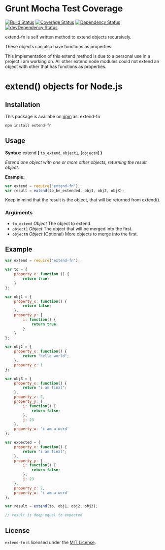 # Grunt Mocha Test Coverage
[![Build Status][travis-image]][travis] [![Coverage Status](https://coveralls.io/repos/tbouchnafa/extend-fn/badge.svg?branch=master&service=github)](https://coveralls.io/github/tbouchnafa/extend-fn?branch=master) [![Dependency Status][david-image]][david] [![devDependency Status][david-dev-image]][david-dev]

extend-fn is self written method to extend objects recursively.

These objects can also have functions as properties.

This implementation of this extend method is due to a personal use in a project i am working on. All other extend node modules could not extend an object with other that has functions as properties. 

# extend() objects for Node.js 

## Installation

This package is availabe on [npm][npm-url] as: extend-fn

``` sh
npm install extend-fn
```

## Usage

**Syntax:** extend **(** `to_extend`, `object1`, [`objectN`] **)**

*Extend one object with one or more other objects, returning the result object.*

**Example:**

``` js
var extend = require('extend-fn');
var result = extend(to_be_extended, obj1, obj2, objX);
```

Keep in mind that the result is the object, that will be returned from extend().

### Arguments

* `to_extend`	*Object*
The object to extend.
* `object1`	*Object*
The object that will be merged into the first.
* `objectN` *Object* (Optional)
More objects to merge into the first.

## Example

```js
var extend = require('extend-fn');

var to = {
    property_x: function () {
        return true;
    }
};

var obj1 = {
    property_x: function() {
        return false;
    },
    property_y: {
        i: function() {
            return true;
        }
    }
};

var obj2 = {
    property_x: function() {
        return "hello world";
    },
    property_z: 1
};

var obj3 = {
    property_x: function() {
        return "i am final";
    },
    property_z: 2,
    property_y: {
        i: function() {
            return false;
        },
        j: 23
    },
    property_w: 'i am a word'
};

var expected = {
    property_x: function() {
        return "i am final";
    },
    property_y: {
        i: function() {
            return false;
        },
        j: 23
    },
    property_z: 2,
    property_w: 'i am a word'
};

var result = extend(to, obj1, obj2, obj3);

// result is deep equal to expected
```

## License

`extend-fn` is licensed under the [MIT License][mit-license-url].

[npm-url]: https://npmjs.org/package/extend-fn
[mit-license-url]: http://opensource.org/licenses/MIT
[github-tbouchnafa]: https://github.com/tbouchnafa
[Mocha]: http://mochajs.org/
[Grunt]: http://gruntjs.com/
[Blanket]: http://blanketjs.org/
[Coveralls]: https://coveralls.io
[Getting Started]: http://gruntjs.com/getting-started
[grunt-mocha-cli]: https://github.com/Rowno/grunt-mocha-cli
[travis]: https://travis-ci.org/tbouchnafa/extend-fn
[travis-image]: https://img.shields.io/travis/tbouchnafa/extend-fn/master.svg?style=flat
[coveralls]: https://coveralls.io/r/mmoulton/grunt-mocha-cov
[coveralls-image]: https://img.shields.io/coveralls/mmoulton/grunt-mocha-cov/master.svg?style=flat
[david]: https://david-dm.org/tbouchnafa/extend-fn
[david-image]: https://img.shields.io/david/tbouchnafa/extend-fn.svg?style=flat
[david-dev]: https://david-dm.org/tbouchnafa/extend-fn#info=devDependencies
[david-dev-image]: https://img.shields.io/david/dev/tbouchnafa/extend-fn.svg?style=flat